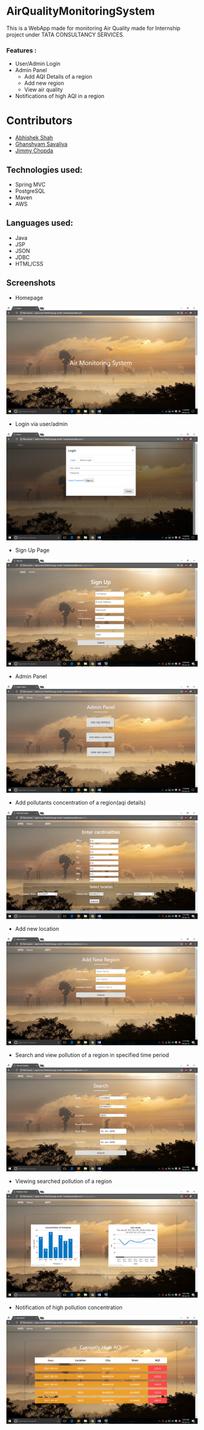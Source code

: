 # AirQualityMonitoringSystem
This is a WebApp made for monitoring Air Quality made for Internship project under TATA CONSULTANCY SERVICES.

### Features :
- User/Admin Login
- Admin Panel
  - Add AQI Details of a region 
  - Add new region
  - View air quality
- Notifications of high AQI in a region

# Contributors
- [Abhishek Shah](https://github.com/abhi5658)
- [Ghanshyam Savaliya](https://github.com/ghanshyam707)
- [Jimmy Chopda](https://github.com/jhchopda)

## Technologies used:
- Spring MVC
- PostgreSQL
- Maven
- AWS

## Languages used:
- Java
- JSP
- JSON
- JDBC
- HTML/CSS

## Screenshots

- Homepage

![screenshot](https://github.com/abhi5658/AirQualityMonitoringSystem/blob/master/Screenshots/homepage.png)

- Login via user/admin

![screenshot](https://github.com/abhi5658/AirQualityMonitoringSystem/blob/master/Screenshots/login.png)

- Sign Up Page

![screenshot](https://github.com/abhi5658/AirQualityMonitoringSystem/blob/master/Screenshots/sign-up.png)

- Admin Panel

![screenshot](https://github.com/abhi5658/AirQualityMonitoringSystem/blob/master/Screenshots/admin-panel.png)

- Add pollutants concentration of a region(aqi details)

![screenshot](https://github.com/abhi5658/AirQualityMonitoringSystem/blob/master/Screenshots/add-aqi.png)

- Add new location

![screenshot](https://github.com/abhi5658/AirQualityMonitoringSystem/blob/master/Screenshots/add-region.png)

- Search and view pollution of a region in specified time period

![screenshot](https://github.com/abhi5658/AirQualityMonitoringSystem/blob/master/Screenshots/search.png)

- Viewing searched pollution of a region

![screenshot](https://github.com/abhi5658/AirQualityMonitoringSystem/blob/master/Screenshots/view-graph.png)

- Notification of high pollution concentration

![screenshot](https://github.com/abhi5658/AirQualityMonitoringSystem/blob/master/Screenshots/notification.png)
